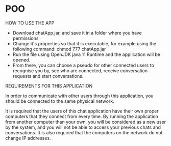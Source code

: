 # POO

HOW TO USE THE APP

- Download chatApp.jar, and save it in a folder where you have permissions
- Change it's properties so that it is executable, for example using the following command: 
  chmod 777 chatApp.jar
- Run the file using OpenJDK java 11 Runtime and the application will be opened. 
- From there, you can choose a pseudo for other connected users to recognise you by, see who are connected, 
  receive conversation requests and start conversations. 
 
 
REQUIREMENTS FOR THIS APPLICATION

In order to communicate with other users through this application, you should be connected to the same physical network.

It is required that the users of this chat application have their own proper computers that they connect from every time. 
By running the application from another computer than your own, you will be considered as a new user by the system, 
  and you will not be able to access your previous chats and conversations. It is also required that the computers on the 
  network do not change IP addresses. 

